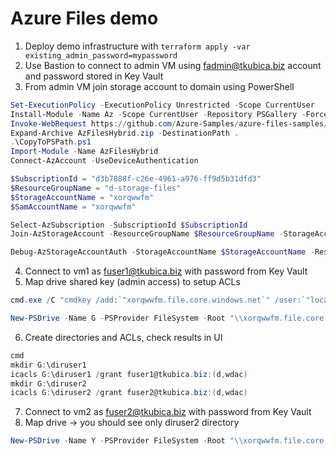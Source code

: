# Azure Files demo

1. Deploy demo infrastructure with ```terraform apply -var existing_admin_password=mypassword```
2. Use Bastion to connect to admin VM using fadmin@tkubica.biz account and password stored in Key Vault
3. From admin VM join storage account to domain using PowerShell
```powershell
Set-ExecutionPolicy -ExecutionPolicy Unrestricted -Scope CurrentUser
Install-Module -Name Az -Scope CurrentUser -Repository PSGallery -Force
Invoke-WebRequest https://github.com/Azure-Samples/azure-files-samples/releases/download/v0.2.5/AzFilesHybrid.zip -OutFile AzFilesHybrid.zip
Expand-Archive AzFilesHybrid.zip -DestinationPath .
.\CopyToPSPath.ps1
Import-Module -Name AzFilesHybrid
Connect-AzAccount -UseDeviceAuthentication

$SubscriptionId = "d3b7888f-c26e-4961-a976-ff9d5b31dfd3"
$ResourceGroupName = "d-storage-files"
$StorageAccountName = "xorqwwfm"
$SamAccountName = "xorqwwfm"

Select-AzSubscription -SubscriptionId $SubscriptionId 
Join-AzStorageAccount -ResourceGroupName $ResourceGroupName -StorageAccountName $StorageAccountName -SamAccountName $SamAccountName

Debug-AzStorageAccountAuth -StorageAccountName $StorageAccountName -ResourceGroupName $ResourceGroupName -Verbose
```
4. Connect to vm1 as fuser1@tkubica.biz with password from Key Vault
5. Map drive shared key (admin access) to setup ACLs
```powershell
cmd.exe /C "cmdkey /add:`"xorqwwfm.file.core.windows.net`" /user:`"localhost\xorqwwfm`" /pass:`"t6vwmDDZIufMN7GLP9OUReVK7atDFO5NnnD+aEu9nIVDpn/6SDAak1hIsUrUZA6h46vf2jZBninb+AStxmzC5w==`""

New-PSDrive -Name G -PSProvider FileSystem -Root "\\xorqwwfm.file.core.windows.net\share1" -Persist
```

6. Create directories and ACLs, check results in UI

```powershell
cmd
mkdir G:\diruser1
icacls G:\diruser1 /grant fuser1@tkubica.biz:(d,wdac)
mkdir G:\diruser2
icacls G:\diruser2 /grant fuser2@tkubica.biz:(d,wdac)
```

7. Connect to vm2 as fuser2@tkubica.biz with password from Key Vault
8. Map drive -> you should see only diruser2 directory

```powershell
New-PSDrive -Name Y -PSProvider FileSystem -Root "\\xorqwwfm.file.core.windows.net\share1" -Persist
```
